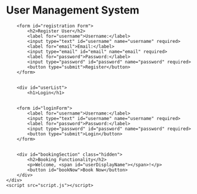 <!DOCTYPE html>
<html lang="en">
<head>
    <meta charset="UTF-8">
    <meta name="viewport" content="width=device-width, initial-scale=1.0">
    <title>User Management</title>
    <link rel="stylesheet" href="styles.css">
</head>
<body>
    <div class="container">
        <h1>User Management System</h1>
        
       
        <form id="registration Form">
            <h2>Register User</h2>
            <label for="username">Username:</label>
            <input type="text" id="username" name="username" required>
            <label for="email">Email:</label>
            <input type="email" id="email" name="email" required>
            <label for="password">Password:</label>
            <input type="password" id="password" name="password" required>
            <button type="submit">Register</button>
        </form>

        
        <div id="userList">
            <h1>Login</h1>
        
       
        <form id="loginForm">
            <label for="username">Username:</label>
            <input type="text" id="username" name="username" required>
            <label for="password">Password:</label>
            <input type="password" id="password" name="password" required>
            <button type="submit">Login</button>
        </form>

        
        <div id="bookingSection" class="hidden">
            <h2>Booking Functionality</h2>
            <p>Welcome, <span id="userDisplayName"></span>!</p>
            <button id="bookNow">Book Now</button>
        </div>
    </div>                            
    <script src="script.js"></script>
</body>
</html>

